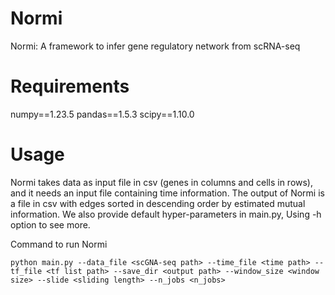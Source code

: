 # Normi
Normi: A framework to infer gene regulatory network from scRNA-seq

# Requirements
numpy==1.23.5
pandas==1.5.3
scipy==1.10.0

# Usage
Normi takes data as input file in csv (genes in columns and cells in rows), and it needs an input file containing time information. The output of Normi is a file in csv with edges sorted in descending order by estimated mutual information.
We also provide default hyper-parameters in main.py, Using -h option to see more.

Command to run Normi


```
python main.py --data_file <scGNA-seq path> --time_file <time path> --tf_file <tf list path> --save_dir <output path> --window_size <window size> --slide <sliding length> --n_jobs <n_jobs>
```
